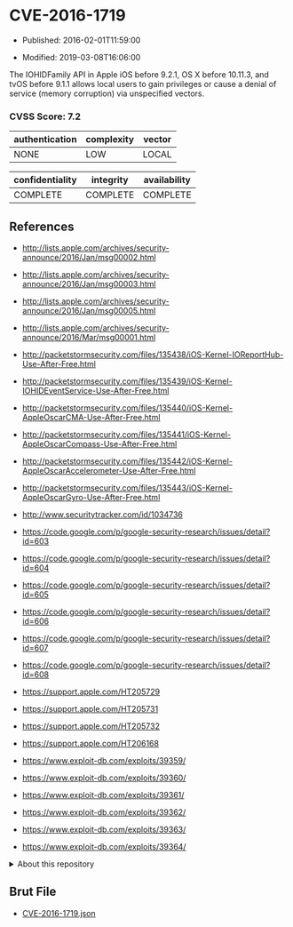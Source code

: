 # CVE-2016-1719

- Published: 2016-02-01T11:59:00

- Modified: 2019-03-08T16:06:00

The IOHIDFamily API in Apple iOS before 9.2.1, OS X before 10.11.3, and tvOS before 9.1.1 allows local users to gain privileges or cause a denial of service (memory corruption) via unspecified vectors.

### CVSS Score: **7.2**

| authentication | complexity | vector |
| --- | --- | --- |
| NONE | LOW | LOCAL |

| confidentiality | integrity | availability |
| --- | --- | --- |
| COMPLETE | COMPLETE | COMPLETE |

## References

* http://lists.apple.com/archives/security-announce/2016/Jan/msg00002.html

* http://lists.apple.com/archives/security-announce/2016/Jan/msg00003.html

* http://lists.apple.com/archives/security-announce/2016/Jan/msg00005.html

* http://lists.apple.com/archives/security-announce/2016/Mar/msg00001.html

* http://packetstormsecurity.com/files/135438/iOS-Kernel-IOReportHub-Use-After-Free.html

* http://packetstormsecurity.com/files/135439/iOS-Kernel-IOHIDEventService-Use-After-Free.html

* http://packetstormsecurity.com/files/135440/iOS-Kernel-AppleOscarCMA-Use-After-Free.html

* http://packetstormsecurity.com/files/135441/iOS-Kernel-AppleOscarCompass-Use-After-Free.html

* http://packetstormsecurity.com/files/135442/iOS-Kernel-AppleOscarAccelerometer-Use-After-Free.html

* http://packetstormsecurity.com/files/135443/iOS-Kernel-AppleOscarGyro-Use-After-Free.html

* http://www.securitytracker.com/id/1034736

* https://code.google.com/p/google-security-research/issues/detail?id=603

* https://code.google.com/p/google-security-research/issues/detail?id=604

* https://code.google.com/p/google-security-research/issues/detail?id=605

* https://code.google.com/p/google-security-research/issues/detail?id=606

* https://code.google.com/p/google-security-research/issues/detail?id=607

* https://code.google.com/p/google-security-research/issues/detail?id=608

* https://support.apple.com/HT205729

* https://support.apple.com/HT205731

* https://support.apple.com/HT205732

* https://support.apple.com/HT206168

* https://www.exploit-db.com/exploits/39359/

* https://www.exploit-db.com/exploits/39360/

* https://www.exploit-db.com/exploits/39361/

* https://www.exploit-db.com/exploits/39362/

* https://www.exploit-db.com/exploits/39363/

* https://www.exploit-db.com/exploits/39364/

<details>
<summary>About this repository</summary> 

  This repository is part of the project [Live Hack CVE](https://github.com/Live-Hack-CVE). Main website can be found [www.live-hack.org](https://www.live-hack.org) 
  
  Made by [Sn0wAlice](https://github.com/Sn0wAlice) for the people that care about security and need to have a feed of the latest CVEs. Hope you enjoy it, don't forget to star the repo and follow me on [Twitter](https://twitter.com/Sn0wAlice) and [Github](https://github.com/Sn0wAlice). And that is my [personnal website](https://www.alice-snow.me/)

  - [Home Page](https://github.com/Live-Hack-CVE)
  - [Framework](https://github.com/Live-Hack-CVE/cve-framework)
  - [CVE database](https://github.com/Live-Hack-CVE/full_database)
  - [Changelog](https://github.com/Live-Hack-CVE/Changelog)
</details>

## Brut File

* [CVE-2016-1719.json](https://raw.githubusercontent.com/Live-Hack-CVE/full_database/main/cves/2016/CVE-2016-1719.json)

